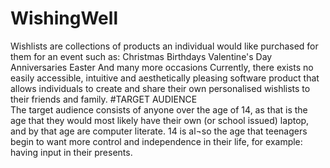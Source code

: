 # WishingWell

Wishlists are collections of products an individual would like purchased for them for an event such as:
 	Christmas
 	Birthdays
 	Valentine's Day
 	Anniversaries
 	Easter
 	And many more occasions
Currently, there exists no easily accessible, intuitive and aesthetically pleasing software product that allows individuals to create and share their own personalised wishlists to their friends and family. 
#TARGET AUDIENCE	
The target audience consists of anyone over the age of 14, as that is the age that they would most likely have their own (or school issued) laptop, and by that age are computer literate. 14 is al¬so the age that teenagers begin to want more control and independence in their life, for example: having input in their presents.
